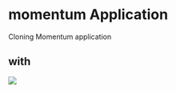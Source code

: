 # momentum Application
Cloning Momentum application

with
------------------------------------------------
<img src="https://img.shields.io/badge/javascript-F7DF1E?style=for-the-badge&logo=javascript&logoColor=black">
